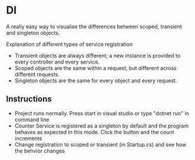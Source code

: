 # DI

A really easy way to visualise the differences between scoped, transient and singleton objects.

Explanation of different types of service registration 

 - Transient objects are always different; a new instance is provided to every controller and every service.
 - Scoped objects are the same within a request, but different across different requests.
 - Singleton objects are the same for every object and every request.
 
## Instructions

 - Project runs normally. Press start in visual studio or type "dotnet run" in command line
 - Counter Service is registered as a singleton by default and the program behaves as expected in this mode. Click the button and the count increments
 - Change registration to scoped or transient (in Startup.cs) and see how the behvior changes 